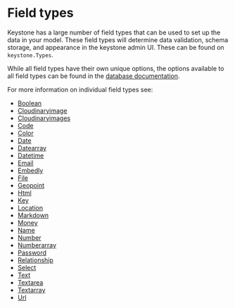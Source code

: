 # Field types

Keystone has a large number of field types that can be used to set up the data in your model. These field types will determine data validation, schema storage, and appearance in the keystone admin UI. These can be found on `keystone.Types`.

While all field types have their own unique options, the options available to all field types can be found in the [database documentation](/documentation/database/#field-options).

For more information on individual field types see:


- [Boolean](/api/field/boolean)
- [Cloudinaryimage](/api/field/cloudinaryimage)
- [Cloudinaryimages](/api/field/cloudinaryimages)
- [Code](/api/field/code)
- [Color](/api/field/color)
- [Date](/api/field/date)
- [Datearray](/api/field/datearray)
- [Datetime](/api/field/datetime)
- [Email](/api/field/email)
- [Embedly](/api/field/embedly)
- [File](/api/field/file)
- [Geopoint](/api/field/geopoint)
- [Html](/api/field/html)
- [Key](/api/field/key)
- [Location](/api/field/location)
- [Markdown](/api/field/markdown)
- [Money](/api/field/money)
- [Name](/api/field/name)
- [Number](/api/field/number)
- [Numberarray](/api/field/numberarray)
- [Password](/api/field/password)
- [Relationship](/api/field/relationship)
- [Select](/api/field/select)
- [Text](/api/field/text)
- [Textarea](/api/field/textarea)
- [Textarray](/api/field/textarray)
- [Url](/api/field/url)
